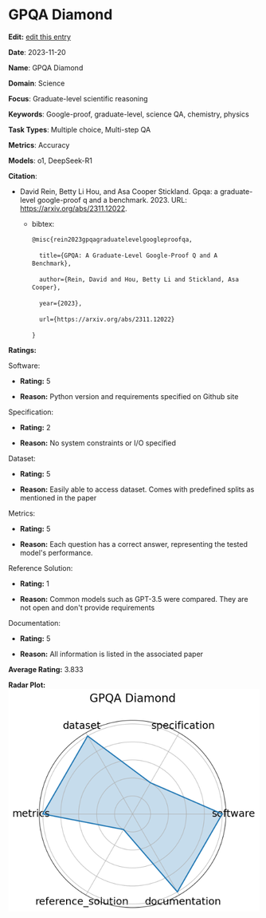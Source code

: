 # GPQA Diamond


**Edit:** [edit this entry](https://github.com/mlcommons-science/benchmark/tree/main/source)


**Date**: 2023-11-20


**Name**: GPQA Diamond


**Domain**: Science


**Focus**: Graduate-level scientific reasoning


**Keywords**: Google-proof, graduate-level, science QA, chemistry, physics


**Task Types**: Multiple choice, Multi-step QA


**Metrics**: Accuracy


**Models**: o1, DeepSeek-R1


**Citation**:


- David Rein, Betty Li Hou, and Asa Cooper Stickland. Gpqa: a graduate-level google-proof q and a benchmark. 2023. URL: https://arxiv.org/abs/2311.12022.

  - bibtex:
      ```
      @misc{rein2023gpqagraduatelevelgoogleproofqa,

        title={GPQA: A Graduate-Level Google-Proof Q and A Benchmark},

        author={Rein, David and Hou, Betty Li and Stickland, Asa Cooper},

        year={2023},

        url={https://arxiv.org/abs/2311.12022}

      }

      ```

**Ratings:**


Software:


  - **Rating:** 5


  - **Reason:** Python version and requirements specified on Github site 


Specification:


  - **Rating:** 2


  - **Reason:** No system constraints or I/O specified 


Dataset:


  - **Rating:** 5


  - **Reason:** Easily able to access dataset. Comes with predefined splits as mentioned in the paper 


Metrics:


  - **Rating:** 5


  - **Reason:** Each question has a correct answer, representing the tested model's performance. 


Reference Solution:


  - **Rating:** 1


  - **Reason:** Common models such as GPT-3.5 were compared. They are not open and don't provide requirements 


Documentation:


  - **Rating:** 5


  - **Reason:** All information is listed in the associated paper 


**Average Rating:** 3.833


**Radar Plot:**
 ![Gpqa Diamond radar plot](../../tex/images/gpqa_diamond_radar.png)